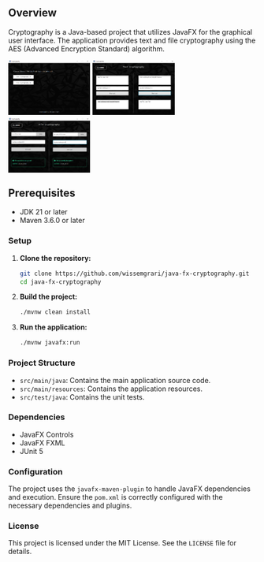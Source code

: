 ## Overview

Cryptography is a Java-based project that utilizes JavaFX for the graphical user interface. The application provides
text and file cryptography using the AES (Advanced Encryption Standard) algorithm.

<div style="display: flex; gap: 5px; flex-wrap: wrap;">
  <img src="screenshots/main.png" alt="Screenshot 1" style="width: 33%;">
  <img src="screenshots/text.png" alt="Screenshot 2" style="width: 33%;">
  <img src="screenshots/file.png" alt="Screenshot 3" style="width: 33%;">
</div>

## Prerequisites

- JDK 21 or later
- Maven 3.6.0 or later

### Setup

1. **Clone the repository:**
   ```sh
   git clone https://github.com/wissemgrari/java-fx-cryptography.git
   cd java-fx-cryptography
   ```
2. **Build the project:**
   ```sh
   ./mvnw clean install
   ```
3. **Run the application:**
   ```sh
   ./mvnw javafx:run
   ```

### Project Structure

* ```src/main/java```: Contains the main application source code.
* ```src/main/resources```: Contains the application resources.
* ```src/test/java```: Contains the unit tests.

### Dependencies

* JavaFX Controls
* JavaFX FXML
* JUnit 5

### Configuration

The project uses the `javafx-maven-plugin` to handle JavaFX dependencies and execution. Ensure the `pom.xml` is
correctly configured with the necessary dependencies and plugins.

### License

This project is licensed under the MIT License. See the `LICENSE` file for details.
